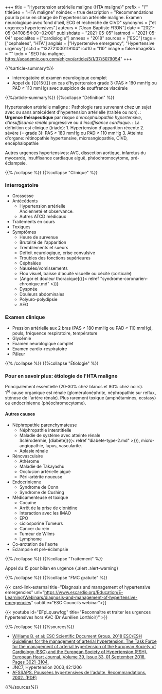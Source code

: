 +++
title = "Hypertension artérielle maligne (HTA maligne)"
prefix = "l'"
titleSeo = "HTA maligne"
noindex = true
description = "Recommandations pour la prise en charge de l'hypertension artérielle maligne. Examen neurologique avec fond d'œil, ECG et recherche de CIVD"
synonyms = ["et urgences hypertensives"]
auteurs = ["Jean-Baptiste FRON"]
date = "2021-05-04T08:54:00+02:00"
publishdate = "2021-05-05"
lastmod = "2021-05-04"
specialites = ["cardiologie"]
annees = "2018"
sources = ["ESC"]
tags = ["cephalees", "HTA"]
anglais = ["Hypertensive emergency", "Hypertensive urgency"]
sctid = "132721000119104"
icd10 = "I10"
image = false
imageSrc = ""
todo = "SEO hta maligne, https://academic.oup.com/ehjcvp/article/5/1/37/5079054"
+++

{{%article-summary%}}

- Interrogatoire et examen neurologique complet
- Appel du {{<phone>}}15{{</phone>}} en cas d'hypertension grade 3 (PAS ≥ 180 mmHg ou PAD ≥ 110 mmHg) avec suspicion de souffrance viscérale

{{%/article-summary%}}
{{%collapse "Définition" %}}

Hypertension artérielle maligne
: Pathologie rare survenant chez un sujet avec ou sans antécédent d'hypertension artérielle (traitée ou non).
: **Urgence thérapeutique** par risque d'*encéphalopathie hypertensive*, d'*insuffisance rénale* progressive ou d'*insuffisance cardiaque*.
: La définition est clinique (triade):
    1. Hypertension d'apparition récente
    2. sévère (= grade 3): PAS ≥ 180 mmHg ou PAD ≥ 110 mmHg
    3. Atteinte d'organe: rétinopathie hypertensive, microangiopathie, CIVD, encéphalopathie

Autres urgences hypertensives: AVC, dissection aortique, infarctus du myocarde, insuffisance cardiaque aiguë, phéochromocytome, pré-éclampsie.

{{% /collapse %}}
{{%collapse "Clinique" %}}

### Interrogatoire

- Grossesse
- Antécédents
  - Hypertension artérielle  
  Ancienneté et observance.
  - Autres ATCD médicaux
- Traitements en cours
- Toxiques
- Symptômes
  - Heure de survenue
  - Brutalité de l'apparition
  - Tremblements et sueurs
  - Déficit neurologique, crise convulsive
  - Troubles des fonctions supérieures
  - Céphalées
  - Nausées/vomissements
  - Flou visuel, baisse d'acuité visuelle ou cécité (corticale)
  - [Angor et douleur thoracique]({{< relref "syndrome-coronarien-chronique.md" >}})
  - Dyspnée
  - Douleurs abdominales
  - Polyuro-polydipsie
  - AEG

### Examen clinique

- Pression artérielle aux 2 bras (PAS ≥ 180 mmHg ou PAD ≥ 110 mmHg), pouls, fréquence respiratoire, température
- Glycémie
- Examen neurologique complet
- Examen cardio-respiratoire
- Pâleur

{{% /collapse %}}
{{%collapse "Étiologie" %}}

### Pour en savoir plus: étiologie de l'HTA maligne

Principalement essentielle (20-30% chez blancs et 80% chez noirs).  
1<sup>re</sup> cause organique est rénale (glomérulonéphrite, néphropathie sur reflux, sténose de l'artère rénale). Plus rarement toxique (amphétamines, ecstasy) ou endocrinienne (phéochromocytome).

#### Autres causes

- Néphropathie parenchymateuse
  - Néphropathie interstitielle
  - Maladie de système avec atteinte rénale  
  Sclérodermie, [diabète]({{< relref "diabete-type-2.md" >}}), micro-angiopathie, lupus, vascularite.
  - Aplasie rénale
- Rénovasculaire
  - Athérome
  - Maladie de Takayashu
  - Occlusion artérielle aiguë
  - Péri-artérite noueuse
- Endocrinienne
  - Syndrome de Conn
  - Syndrome de Cushing
- Médicamenteuse et toxique
  - Cocaïne
  - Arrêt de la prise de clonidine
  - Interaction avec les IMAO
  - EPO
  - ciclosporine
Tumeurs
  - Cancer du rein
  - Tumeur de Wilms
  - Lymphome
- Co-arctation de l'aorte
- Éclampsie et pré-éclampsie

{{% /collapse %}}
{{%collapse "Traitement" %}}

Appel du 15 pour bilan en urgence
{.alert .alert-warning}

{{% /collapse %}}
{{%collapse "FMC gratuite" %}}

{{< card-link-external title="Diagnosis and management of hypertensive emergencies" url="https://www.escardio.org/Education/E-Learning/Webinars/diagnosis-and-management-of-hypertensive-emergencies" subtitle="ESC Councils webinar">}}

{{< youtube id="EFpLquawfqg" title="Reconnaître et traiter les urgences hypertensives hors AVC (Dr Aurélien Lorthioir)" >}}

{{% /collapse %}}
{{%sources%}}

- [Williams B. et al; ESC Scientific Document Group. 2018 ESC/ESH Guidelines for the management of arterial hypertension: The Task Force for the management of arterial hypertension of the European Society of Cardiology (ESC) and the European Society of Hypertension (ESH). European Heart Journal, Volume 39, Issue 33, 01 September 2018, Pages 3021–3104.](https://www.escardio.org/Guidelines/Clinical-Practice-Guidelines/Arterial-Hypertension-Management-of)
- JNC7, Hypertension 2003;42:1206
- [AFSSAPS. Poussées hypertensives de l'adulte. Recommandations. 2002. (PDF)](https://urgences-serveur.fr/IMG/pdf/hta_-_afssps2002.pdf)

{{%/sources%}}
